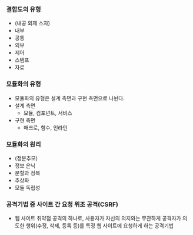 ### 결합도의 유형

- (내공 외제 스자)
- 내부
- 공통
- 외부
- 제어
- 스탬프
- 자료

### 모듈화의 유형

- 모듈화의 유형은 설계 측면과 구현 측면으로 나뉜다.
- 설계 측면
    - 모듈, 컴포넌트, 서비스
- 구현 측면
    - 매크로, 함수, 인라인

### 모듈화의 원리

- (정분추모)
- 정보 은닉
- 분할과 정복
- 추상화
- 모듈 독립성

### 공격기법 중 사이트 간 요청 위조 공격(CSRF)

- 웹 사이트 취약점 공격의 하나로, 사용자가 자신의 의지와는 무관하게 공격자가 의도한 행위(수정, 삭제, 등록 등)를 특정 웹 사이트에 요청하게 하는 공격기법